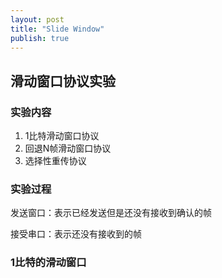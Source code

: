 ```yaml
---
layout: post
title: "Slide Window"
publish: true
---
```


## 滑动窗口协议实验

### 实验内容

1. 1比特滑动窗口协议
2. 回退N帧滑动窗口协议
3. 选择性重传协议

### 实验过程

发送窗口：表示已经发送但是还没有接收到确认的帧

接受串口：表示还没有接收到的帧

### 1比特的滑动窗口
